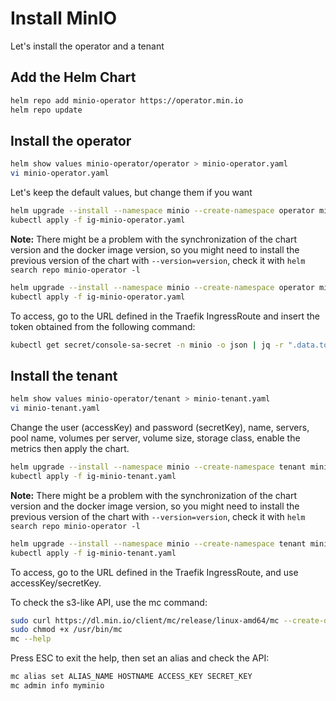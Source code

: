 # Install MinIO

Let's install the operator and a tenant

## Add the Helm Chart

```bash
helm repo add minio-operator https://operator.min.io
helm repo update
```

## Install the operator

```bash
helm show values minio-operator/operator > minio-operator.yaml
vi minio-operator.yaml
```

Let's keep the default values, but change them if you want

```bash
helm upgrade --install --namespace minio --create-namespace operator minio-operator/operator --values minio-operator.yaml
kubectl apply -f ig-minio-operator.yaml
```

**Note:** There might be a problem with the synchronization of the chart version and the docker image version, so you might need to install the previous version of the chart with `--version=version`, check it with `helm search repo minio-operator -l`

```bash
helm upgrade --install --namespace minio --create-namespace operator minio-operator/operator --version <old-chart-version>
kubectl apply -f ig-minio-operator.yaml
```

To access, go to the URL defined in the Traefik IngressRoute and insert the token obtained from the following command:

```bash
kubectl get secret/console-sa-secret -n minio -o json | jq -r ".data.token" | base64 -d
```

## Install the tenant

```bash
helm show values minio-operator/tenant > minio-tenant.yaml
vi minio-tenant.yaml
```

Change the user (accessKey) and password (secretKey), name, servers, pool name, volumes per server, volume size, storage class, enable the metrics then apply the chart.

```bash
helm upgrade --install --namespace minio --create-namespace tenant minio-operator/tenant --values minio-tenant.yaml
kubectl apply -f ig-minio-tenant.yaml
```

**Note:** There might be a problem with the synchronization of the chart version and the docker image version, so you might need to install the previous version of the chart with `--version=version`, check it with `helm search repo minio-operator -l`

```bash
helm upgrade --install --namespace minio --create-namespace tenant minio-operator/tenant --version <old-chart-version> -set existingSecret.name=TENANT-NAME-env-configuration --set tenant.name=TENANT-NAME --set tenant.configuration.name=TENANT-NAME-env-configuration --set tenant.pools.servers=9 --set tenant.pools.name=pool-0 --set tenant.pools.volumesPerServer=4 --set tenant.pools.size=10Gi --set tenant.pools.storageClassName=rook-ceph-nvme2tb
kubectl apply -f ig-minio-tenant.yaml
```

To access, go to the URL defined in the Traefik IngressRoute, and use accessKey/secretKey.

To check the s3-like API, use the mc command:

```bash
sudo curl https://dl.min.io/client/mc/release/linux-amd64/mc --create-dirs -o /usr/bin/mc
sudo chmod +x /usr/bin/mc
mc --help
```

Press ESC to exit the help, then set an alias and check the API:

```bash
mc alias set ALIAS_NAME HOSTNAME ACCESS_KEY SECRET_KEY
mc admin info myminio
```
